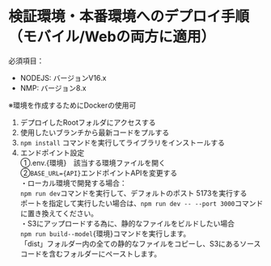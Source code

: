 # 検証環境・本番環境へのデプロイ手順（モバイル/Webの両方に適用）
必須項目：
- NODEJS: バージョンV16.x
- NMP: バージョン8.x

※環境を作成するためにDockerの使用可
1. デプロイしたRootフォルダにアクセスする
2. 使用したいブランチから最新コードをプルする
3. `npm install` コマンドを実行してライブラリをインストールする
4. エンドポイント設定<br />
①.env.{環境}　該当する環境ファイルを開く　<br />
②`BASE_URL={API}`エンドポイントAPIを変更する　<br />
・ローカル環境で開発する場合：<br />
`npm run dev`コマンドを実行して、デフォルトのポスト 5173を実行する<br />
ポートを指定して実行したい場合は、`npm run dev -- --port 3000`コマンドに置き換えてください。<br />
・S3にアップロードする為に、静的なファイルをビルドしたい場合<br />
`npm run build--model`{環境}コマンドを実行します。<br />
「dist」フォルダー内の全ての静的なファイルをコピーし、S3にあるソース コードを含むフォルダーにペーストします。
